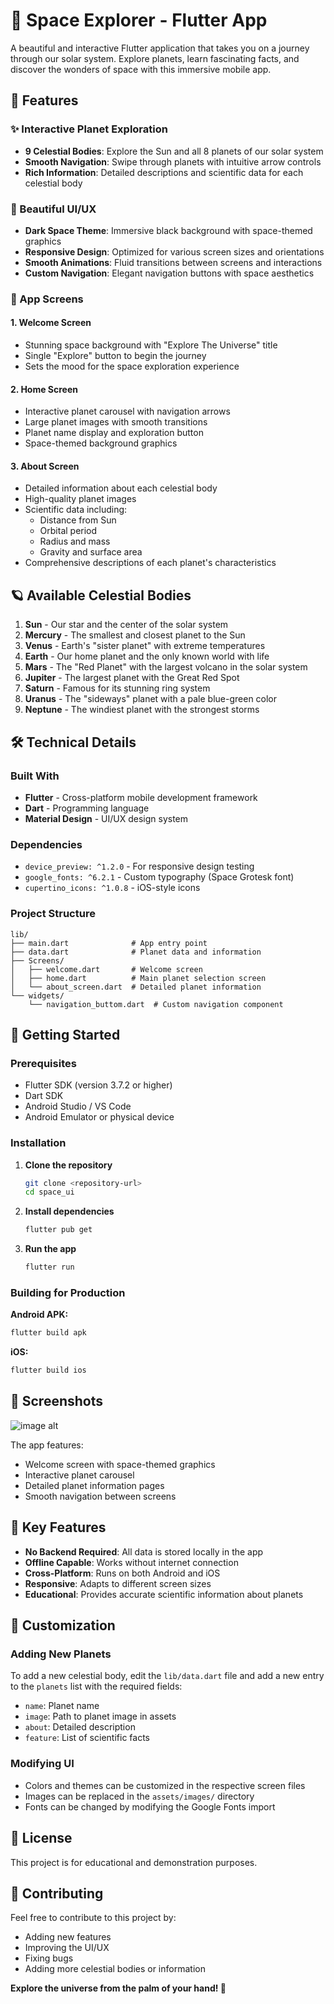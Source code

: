 # 🌌 Space Explorer - Flutter App

A beautiful and interactive Flutter application that takes you on a journey through our solar system. Explore planets, learn fascinating facts, and discover the wonders of space with this immersive mobile app.

## 🚀 Features

### ✨ Interactive Planet Exploration
- **9 Celestial Bodies**: Explore the Sun and all 8 planets of our solar system
- **Smooth Navigation**: Swipe through planets with intuitive arrow controls
- **Rich Information**: Detailed descriptions and scientific data for each celestial body

### 🎨 Beautiful UI/UX
- **Dark Space Theme**: Immersive black background with space-themed graphics
- **Responsive Design**: Optimized for various screen sizes and orientations
- **Smooth Animations**: Fluid transitions between screens and interactions
- **Custom Navigation**: Elegant navigation buttons with space aesthetics

### 📱 App Screens

#### 1. Welcome Screen
- Stunning space background with "Explore The Universe" title
- Single "Explore" button to begin the journey
- Sets the mood for the space exploration experience

#### 2. Home Screen
- Interactive planet carousel with navigation arrows
- Large planet images with smooth transitions
- Planet name display and exploration button
- Space-themed background graphics

#### 3. About Screen
- Detailed information about each celestial body
- High-quality planet images
- Scientific data including:
  - Distance from Sun
  - Orbital period
  - Radius and mass
  - Gravity and surface area
- Comprehensive descriptions of each planet's characteristics

## 🪐 Available Celestial Bodies

1. **Sun** - Our star and the center of the solar system
2. **Mercury** - The smallest and closest planet to the Sun
3. **Venus** - Earth's "sister planet" with extreme temperatures
4. **Earth** - Our home planet and the only known world with life
5. **Mars** - The "Red Planet" with the largest volcano in the solar system
6. **Jupiter** - The largest planet with the Great Red Spot
7. **Saturn** - Famous for its stunning ring system
8. **Uranus** - The "sideways" planet with a pale blue-green color
9. **Neptune** - The windiest planet with the strongest storms

## 🛠️ Technical Details

### Built With
- **Flutter** - Cross-platform mobile development framework
- **Dart** - Programming language
- **Material Design** - UI/UX design system

### Dependencies
- `device_preview: ^1.2.0` - For responsive design testing
- `google_fonts: ^6.2.1` - Custom typography (Space Grotesk font)
- `cupertino_icons: ^1.0.8` - iOS-style icons

### Project Structure
```
lib/
├── main.dart              # App entry point
├── data.dart              # Planet data and information
├── Screens/
│   ├── welcome.dart       # Welcome screen
│   ├── home.dart          # Main planet selection screen
│   └── about_screen.dart  # Detailed planet information
└── widgets/
    └── navigation_buttom.dart  # Custom navigation component
```

## 🚀 Getting Started

### Prerequisites
- Flutter SDK (version 3.7.2 or higher)
- Dart SDK
- Android Studio / VS Code
- Android Emulator or physical device

### Installation

1. **Clone the repository**
   ```bash
   git clone <repository-url>
   cd space_ui
   ```

2. **Install dependencies**
   ```bash
   flutter pub get
   ```

3. **Run the app**
   ```bash
   flutter run
   ```

### Building for Production

**Android APK:**
```bash
flutter build apk
```

**iOS:**
```bash
flutter build ios
```

## 📱 Screenshots
![image alt](https://github.com/am5u/SpaceApp_UI/blob/66184fb82ebae0bcc43c302a2ebb18dad9d4040b/ui.png)

The app features:
- Welcome screen with space-themed graphics
- Interactive planet carousel
- Detailed planet information pages
- Smooth navigation between screens

## 🎯 Key Features

- **No Backend Required**: All data is stored locally in the app
- **Offline Capable**: Works without internet connection
- **Cross-Platform**: Runs on both Android and iOS
- **Responsive**: Adapts to different screen sizes
- **Educational**: Provides accurate scientific information about planets

## 🔧 Customization

### Adding New Planets
To add a new celestial body, edit the `lib/data.dart` file and add a new entry to the `planets` list with the required fields:
- `name`: Planet name
- `image`: Path to planet image in assets
- `about`: Detailed description
- `feature`: List of scientific facts

### Modifying UI
- Colors and themes can be customized in the respective screen files
- Images can be replaced in the `assets/images/` directory
- Fonts can be changed by modifying the Google Fonts import

## 📄 License

This project is for educational and demonstration purposes.

## 🤝 Contributing

Feel free to contribute to this project by:
- Adding new features
- Improving the UI/UX
- Fixing bugs
- Adding more celestial bodies or information



**Explore the universe from the palm of your hand! 🌟**
